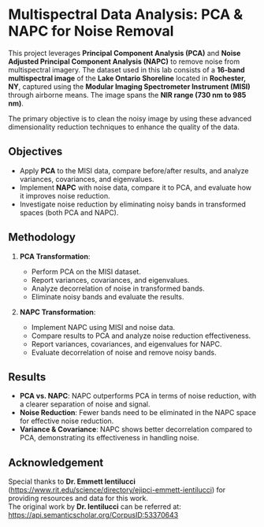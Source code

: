 # Multispectral Data Analysis: PCA & NAPC for Noise Removal

This project leverages **Principal Component Analysis (PCA)** and **Noise Adjusted Principal Component Analysis (NAPC)** to remove noise from multispectral imagery. The dataset used in this lab consists of a **16-band multispectral image** of the **Lake Ontario Shoreline** located in **Rochester, NY**, captured using the **Modular Imaging Spectrometer Instrument (MISI)** through airborne means. The image spans the **NIR range (730 nm to 985 nm)**.

The primary objective is to clean the noisy image by using these advanced dimensionality reduction techniques to enhance the quality of the data.

## Objectives

- Apply **PCA** to the MISI data, compare before/after results, and analyze variances, covariances, and eigenvalues.
- Implement **NAPC** with noise data, compare it to PCA, and evaluate how it improves noise reduction.
- Investigate noise reduction by eliminating noisy bands in transformed spaces (both PCA and NAPC).

## Methodology

1. **PCA Transformation**:
   - Perform PCA on the MISI dataset.
   - Report variances, covariances, and eigenvalues.
   - Analyze decorrelation of noise in transformed bands.
   - Eliminate noisy bands and evaluate the results.
   
2. **NAPC Transformation**:
   - Implement NAPC using MISI and noise data.
   - Compare results to PCA and analyze noise reduction effectiveness.
   - Report variances, covariances, and eigenvalues for NAPC.
   - Evaluate decorrelation of noise and remove noisy bands.

## Results

- **PCA vs. NAPC**: NAPC outperforms PCA in terms of noise reduction, with a clearer separation of noise and signal.
- **Noise Reduction**: Fewer bands need to be eliminated in the NAPC space for effective noise reduction.
- **Variance & Covariance**: NAPC shows better decorrelation compared to PCA, demonstrating its effectiveness in handling noise.

## Acknowledgement
Special thanks to **Dr. Emmett Ientilucci** (https://www.rit.edu/science/directory/ejipci-emmett-ientilucci) for providing resources and data for this work.              
The original work by **Dr. Ientilucci** can be referred at: https://api.semanticscholar.org/CorpusID:53370643